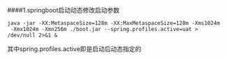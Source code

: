 ####1.springboot启动动态修改启动参数
````shell script
java -jar -XX:MetaspaceSize=128m -XX:MaxMetaspaceSize=128m -Xms1024m
 -Xmx1024m -Xmn256m ./boot.jar --spring.profiles.active=uat > /dev/null 2>&1 &
````
其中spring.profiles.active即是启动后动态指定的